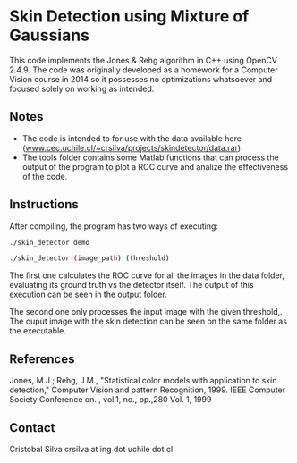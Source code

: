 Skin Detection using Mixture of Gaussians
=========================================
This code implements the Jones & Rehg algorithm in C++ using OpenCV 2.4.9. The code was originally developed as a homework for a Computer Vision course in 2014 so it possesses no optimizations whatsoever and focused solely on working as intended.

Notes
-----
- The code is intended to for use with the data available here (www.cec.uchile.cl/~crsilva/projects/skindetector/data.rar).
- The tools folder contains some Matlab functions that can process the output of the program to plot a ROC curve and analize the effectiveness of the code.

Instructions
------------
After compiling, the program has two ways of executing:
```bash
./skin_detector demo
```
```bash
./skin_detector (image_path) (threshold)
```

The first one calculates the ROC curve for all the images in the data folder, evaluating its ground truth vs the detector itself. The output of this execution can be seen in the output folder.

The second one only processes the input image with the given threshold,. The ouput image with the skin detection can be seen on the same folder as the executable.


References
----------
Jones, M.J.; Rehg, J.M., "Statistical color models with application to skin detection," Computer Vision and pattern Recognition, 1999. IEEE Computer Society Conference on. , vol.1, no., pp.,280 Vol. 1, 1999

Contact
-------
Cristobal Silva
crsilva at ing dot uchile dot cl